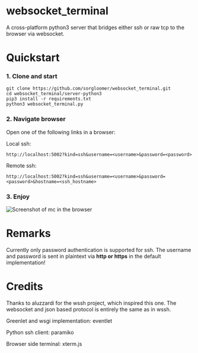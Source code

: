 # websocket_terminal

A cross-platform python3 server that bridges either ssh or raw tcp to the browser via websocket. 

# Quickstart


### 1. Clone and start

```
git clone https://github.com/sorgloomer/websocket_terminal.git
cd websocket_terminal/server-python3
pip3 install -r requirements.txt
python3 websocket_terminal.py
```

### 2. Navigate browser

Open one of the following links in a browser:

Local ssh:

```
http://localhost:5002?kind=ssh&username=<username>&password=<password>
```

Remote ssh:

```
http://localhost:5002?kind=ssh&username=<username>&password=<password>&hostname=<ssh_hostname>
```

### 3. Enjoy

![Screenshot of mc in the browser](docs/ss_mc.png)

# Remarks

Currently only password authentication is supported for ssh. The username and password is sent in plaintext via **http or https** in the default implementation!

# Credits

Thanks to aluzzardi for the wssh project, which inspired this one. The websocket and json based protocol is entirely the same as in wssh.

Greenlet and wsgi implementation: eventlet

Python ssh client: paramiko

Browser side terminal: xterm.js
